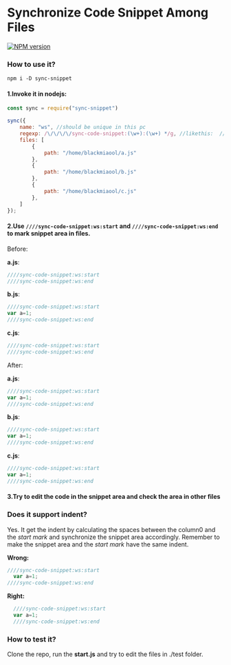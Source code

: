 # Synchronize Code Snippet Among Files
[![NPM version][npm-image]][npm-url]
### How to use it?

`npm i -D sync-snippet`
#### 1.Invoke it in nodejs:

```javascript
const sync = require("sync-snippet")

sync({
    name: "ws", //should be unique in this pc
    regexp: /\/\/\/\/sync-code-snippet:(\w+):(\w+) */g, //likethis:  ////sync-code-snippet:ws:end
    files: [
        {
            path: "/home/blackmiaool/a.js"
        },
        {
            path: "/home/blackmiaool/b.js"
        },
        {
            path: "/home/blackmiaool/c.js"
        },
    ]
});
```

#### 2.Use `////sync-code-snippet:ws:start` and `////sync-code-snippet:ws:end` to mark snippet area in files.


Before:

**a.js**:
```javascript
////sync-code-snippet:ws:start
////sync-code-snippet:ws:end
```
**b.js**:
```javascript
////sync-code-snippet:ws:start
var a=1;
////sync-code-snippet:ws:end
```

**c.js**:
```javascript
////sync-code-snippet:ws:start
////sync-code-snippet:ws:end
```

After:


**a.js**:
```javascript
////sync-code-snippet:ws:start
var a=1;
////sync-code-snippet:ws:end
```
**b.js**:
```javascript
////sync-code-snippet:ws:start
var a=1;
////sync-code-snippet:ws:end
```

**c.js**:
```javascript
////sync-code-snippet:ws:start
var a=1;
////sync-code-snippet:ws:end
```

####  3.Try to edit the code in the snippet area and check the area in other files

### Does it support indent?
Yes. It get the indent by calculating the spaces between the column0 and the *start mark* and synchronize the snippet area accordingly.
Remember to make the snippet area and the *start mark* have the same indent.

**Wrong:**
```javascript
////sync-code-snippet:ws:start
  var a=1;
////sync-code-snippet:ws:end
```

**Right:**
```javascript
  ////sync-code-snippet:ws:start
  var a=1;
  ////sync-code-snippet:ws:end
```

### How to test it?
Clone the repo, run the **start.js** and try to edit the files in ./test folder.


[npm-url]: https://npmjs.org/package/sync-snippet
[npm-image]: http://img.shields.io/npm/v/sync-snippet.svg

